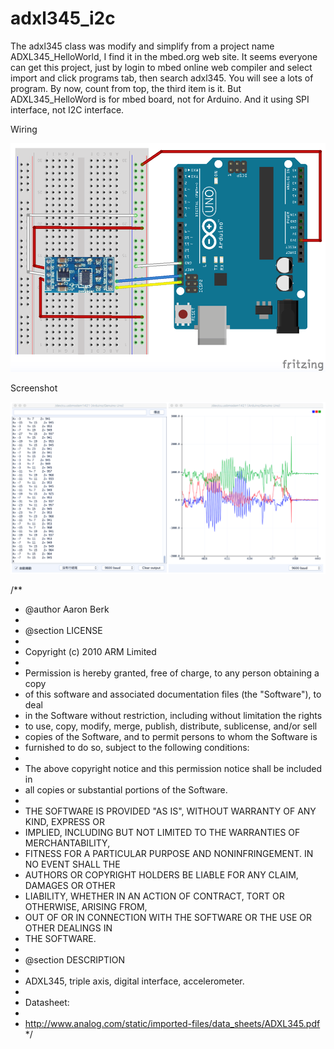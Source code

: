 # adxl345_i2c

The adxl345 class was modify and simplify from a project name ADXL345_HelloWorld,
I find it in the mbed.org web site. It seems everyone can get this project, just by
login to mbed online web compiler and select import and click programs tab, 
then search adxl345. You will see a lots of program. By now, count from top, the third 
item is it. But ADXL345_HelloWord is for mbed board, not for Arduino. And it using SPI
interface, not I2C interface.

Wiring

![Wiring](Documents/wiring.png)

Screenshot

![Screenshot](Documents/screenshot.png)

/**
* @author Aaron Berk
* 
* @section LICENSE
*
* Copyright (c) 2010 ARM Limited
*
* Permission is hereby granted, free of charge, to any person obtaining a copy
* of this software and associated documentation files (the "Software"), to deal
* in the Software without restriction, including without limitation the rights
* to use, copy, modify, merge, publish, distribute, sublicense, and/or sell
* copies of the Software, and to permit persons to whom the Software is
* furnished to do so, subject to the following conditions:
*
* The above copyright notice and this permission notice shall be included in
* all copies or substantial portions of the Software.
*
* THE SOFTWARE IS PROVIDED "AS IS", WITHOUT WARRANTY OF ANY KIND, EXPRESS OR
* IMPLIED, INCLUDING BUT NOT LIMITED TO THE WARRANTIES OF MERCHANTABILITY,
* FITNESS FOR A PARTICULAR PURPOSE AND NONINFRINGEMENT. IN NO EVENT SHALL THE
* AUTHORS OR COPYRIGHT HOLDERS BE LIABLE FOR ANY CLAIM, DAMAGES OR OTHER
* LIABILITY, WHETHER IN AN ACTION OF CONTRACT, TORT OR OTHERWISE, ARISING FROM,
* OUT OF OR IN CONNECTION WITH THE SOFTWARE OR THE USE OR OTHER DEALINGS IN
* THE SOFTWARE.
*
* @section DESCRIPTION
*
* ADXL345, triple axis, digital interface, accelerometer.
*
* Datasheet:
*
* http://www.analog.com/static/imported-files/data_sheets/ADXL345.pdf
*/  
